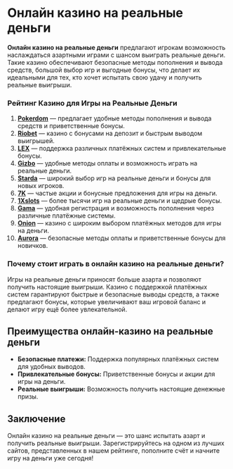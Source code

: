 # Онлайн казино на реальные деньги

**Онлайн казино на реальные деньги** предлагают игрокам возможность наслаждаться азартными играми с шансом выиграть реальные деньги. Такие казино обеспечивают безопасные методы пополнения и вывода средств, большой выбор игр и выгодные бонусы, что делает их идеальными для тех, кто хочет испытать свою удачу и получить реальные выигрыши.

### Рейтинг Казино для Игры на Реальные Деньги

1. **[Pokerdom](https://brandplay.link/4k77v2yx)** — предлагает удобные методы пополнения и вывода средств и приветственные бонусы.
2. **[Riobet](https://brandplay.link/7xBLTPyj)** — казино с бонусами на депозит и быстрым выводом выигрышей.
3. **[LEX](https://brandplay.link/zW4hdDFV)** — поддержка различных платёжных систем и привлекательные бонусы.
4. **[Gizbo](https://brandplay.link/bprXw4YV)** — удобные методы оплаты и возможность играть на реальные деньги.
5. **[Starda](https://brandplay.link/fB7xwRFL)** — широкий выбор игр на реальные деньги и бонусы для новых игроков.
6. **[7K](https://brandplay.link/BvQyFShp)** — частые акции и бонусные предложения для игры на деньги.
7. **[1Xslots](https://brandplay.link/hSB1khtr)** — более тысячи игр на реальные деньги и щедрые бонусы.
8. **[Gama](https://brandplay.link/j6NMKsDz)** — удобная регистрация и возможность пополнения через различные платёжные системы.
9. **[Onion](https://brandplay.link/zBGRVpQ9)** — казино с широким выбором платёжных методов для игры на деньги.
10. **[Aurora](https://10trafic-stat2.com/click/668546556bcc6313411604bd/6766/13032/subaccount)** — безопасные методы оплаты и приветственные бонусы для новичков.

### Почему стоит играть в онлайн казино на реальные деньги?

Игры на реальные деньги приносят больше азарта и позволяют получить настоящие выигрыши. Казино с поддержкой платёжных систем гарантируют быстрые и безопасные выводы средств, а также предлагают бонусы, которые увеличивают ваш игровой баланс и делают игру ещё более увлекательной.

## Преимущества онлайн-казино на реальные деньги

- **Безопасные платежи:** Поддержка популярных платёжных систем для удобных выводов.
- **Привлекательные бонусы:** Приветственные бонусы и акции для игры на деньги.
- **Реальные выигрыши:** Возможность получить настоящие денежные призы.

## Заключение

Онлайн казино на реальные деньги — это шанс испытать азарт и получить реальные выигрыши. Зарегистрируйтесь на одном из лучших сайтов, представленных в нашем рейтинге, пополните счёт и начните игру на деньги уже сегодня!
